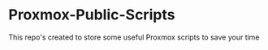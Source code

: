 # Proxmox-Public-Scripts
This repo's created to store some useful Proxmox scripts to save your time
